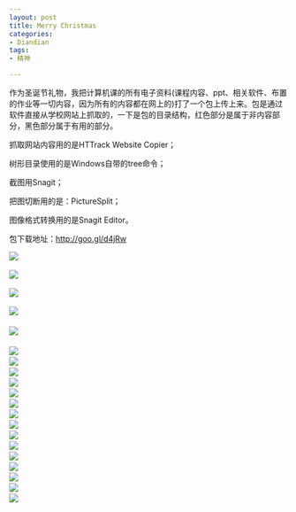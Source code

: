 ```yaml
---
layout: post
title: Merry Christmas
categories:
- Diandian
tags:
- 精神

---
```

<p>作为圣诞节礼物，我把计算机课的所有电子资料(课程内容、ppt、相关软件、布置的作业等一切内容，因为所有的内容都在网上的)打了一个包上传上来。包是通过软件直接从学校网站上抓取的，一下是包的目录结构，红色部分是属于非内容部分，黑色部分属于有用的部分。</p>
<p>抓取网站内容用的是HTTrack Website Copier；</p>
<p>树形目录使用的是Windows自带的tree命令；</p>
<p>截图用Snagit；</p>
<p>把图切断用的是：PictureSplit；</p>
<p>图像格式转换用的是Snagit Editor。</p>
<p>包下载地址：<a href="http://goo.gl/d4jRw" target="_blank">http://goo.gl/d4jRw</a></p>
<p><img src="http://m1.img.srcdd.com/farm5/d/2012/0627/10/AA95BF66B2450139002F8BE84244FE53_B500_900_500_449.PNG" />‍</p>
<p><img src="http://m3.img.srcdd.com/farm4/d/2012/0627/10/4619D8FA1D5FA1E01525A0555E09C288_B500_900_500_449.PNG" />‍</p>
<p><img src="http://m3.img.srcdd.com/farm4/d/2012/0627/10/3F2D7C41D870479538085B0E69E7B97D_B500_900_500_449.PNG" />‍</p>
<p><img src="http://m1.img.srcdd.com/farm5/d/2012/0627/10/FE7C6DFFB562DB973E433A3B4B4758BB_B500_900_500_449.PNG" />‍<br /><br /><img src="http://m1.img.srcdd.com/farm5/d/2012/0627/10/A2D45080DD2FBB1C66721977636BA91B_B500_900_500_449.PNG" />‍<br /><br /><img src="http://m2.img.srcdd.com/farm5/d/2012/0627/10/63A8B86C0375EAA5EC9C8CDBC9F99210_B500_900_500_449.PNG" />‍<br /><img src="http://m2.img.srcdd.com/farm4/d/2012/0627/10/65B443D45C00F35F2853F38EE1FCA3DA_B500_900_500_449.PNG" />‍<br /><img src="http://m2.img.srcdd.com/farm5/d/2012/0627/10/6EEF3987FB510C8635E718409A5F3287_B500_900_500_449.PNG" />‍<br /><img src="http://m1.img.srcdd.com/farm5/d/2012/0627/10/42D4C5F378086DD1895BA30C555E5838_B500_900_500_449.PNG" />‍<br /><img src="http://m3.img.srcdd.com/farm5/d/2012/0627/10/A91DB2CE786758C4F82A8ED54C4609D0_B500_900_500_449.PNG" />‍<br /><img src="http://m3.img.srcdd.com/farm5/d/2012/0627/10/FC4F929D78BCD01D26FADA9513499EC3_B500_900_500_449.PNG" />‍<br /><img src="http://m3.img.srcdd.com/farm4/d/2012/0627/10/DFE889A70B779C29A47D0AB0EEFCC8CE_B500_900_500_449.PNG" />‍<br /><img src="http://m2.img.srcdd.com/farm5/d/2012/0627/10/938D5A181745869BD565E2D81C5B3088_B500_900_500_449.PNG" />‍<br /><img src="http://m2.img.srcdd.com/farm4/d/2012/0627/10/2EA82220B5723EA9BF247A61255E7827_B500_900_500_449.PNG" />‍<br /><img src="http://m1.img.srcdd.com/farm4/d/2012/0627/10/042E1C596206BB018B790D92125CCA82_B500_900_500_449.PNG" />‍<br /><img src="http://m3.img.srcdd.com/farm4/d/2012/0627/10/06CE11CE1DB9728CFBFB5DE8DE964595_B500_900_500_449.PNG" />‍<br /><img src="http://m2.img.srcdd.com/farm5/d/2012/0627/10/E092B9806E1E6EBE4C2A9CDDDCB0C11E_B500_900_500_449.PNG" />‍<br /><img src="http://m1.img.srcdd.com/farm5/d/2012/0627/10/B637D12FBA7F1D14EEF0A42E8D82C493_B500_900_500_449.PNG" />‍<br /><img src="http://m1.img.srcdd.com/farm5/d/2012/0627/10/836FD571BA959DE0980209E4EFACFFAE_B500_900_500_449.PNG" />‍<br /><img src="http://m1.img.srcdd.com/farm5/d/2012/0627/10/B84EFE1491F3FA9934EF8F208B3A6A6D_B500_900_500_449.PNG" />‍</p>
<p></p>